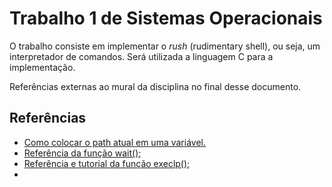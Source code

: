 # Trabalho 1 de Sistemas Operacionais

O trabalho consiste em implementar o *rush* (rudimentary shell), ou seja, um interpretador de comandos.
 Será utilizada a linguagem C para a implementação.

 Referências externas ao mural da disciplina no final desse documento.

 ## Referências

 - <a href = "https://stackoverflow.com/questions/298510/how-to-get-the-current-directory-in-a-c-program">Como colocar o path atual em uma variável.</a>
 - <a href = "https://www.ibm.com/docs/en/zos/2.3.0?topic=functions-waitpid-wait-specific-child-process-end">Referência da função wait(); </a>
 - <a href = "https://www.delftstack.com/pt/howto/c/execlp-in-c/">Referência e tutorial da função execlp(); </a>
 - 